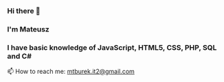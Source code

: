 ### Hi there 👋
### I'm Mateusz
### I have basic knowledge of JavaScript, HTML5, CSS, PHP, SQL and C#
📫 How to reach me: mtburek.it2@gmail.com

<!--
**AvelloSRT/AvelloSRT** is a ✨ _special_ ✨ repository because its `README.md` (this file) appears on your GitHub profile.

Here are some ideas to get you started:

- 🔭 I’m currently working on ...
- 🌱 I’m currently learning ...
- 👯 I’m looking to collaborate on ...
- 🤔 I’m looking for help with ...
- 💬 Ask me about ...
- 📫 How to reach me: ...
- 😄 Pronouns: ...
- ⚡ Fun fact: ...
-->
